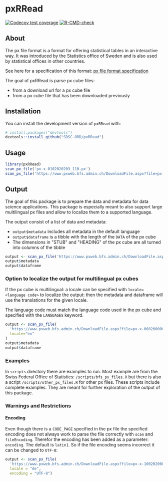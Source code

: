 # pxRRead

<!-- badges: start -->
[![Codecov test coverage](https://codecov.io/gh/SDSC-ORD/pxRRead/branch/main/graph/badge.svg)](https://app.codecov.io/gh/SDSC-ORD/pxRRead?branch=main)
[![R-CMD-check](https://github.com/SDSC-ORD/pxRRead/actions/workflows/R-CMD-check.yaml/badge.svg)](https://github.com/SDSC-ORD/pxRRead/actions/workflows/R-CMD-check.yaml)
<!-- badges: end -->

## About

The px file format is a format for offering statistical tables
in an interactive way. It was introduced by the Statistics office of Sweden and is also used by statistical offices in other countries.

See here for a specification of this format: [px file format specification](https://www.scb.se/en/services/statistical-programs-for-px-files/px-file-format/)

The goal of pxRRead is parse px cube files:

* from a download url for a px cube file
* from a px cube file that has been downloaded previously

## Installation

You can install the development version of `pxRRead` with:

``` r
# install.packages("devtools")
devtools::install_github("SDSC-ORD/pxRRead")
```

## Usage

``` r
library(pxRRead)
scan_px_file('px-x-0102020203_110.px')
scan_px_file('https://www.pxweb.bfs.admin.ch/DownloadFile.aspx?file=px-x-0602000000_107')
```

## Output

The goal of this package is to prepare the data and metadata for data science
applications. This package is especially meant to also support large 
multilingual px files and allow to localize them to a supported language.

The output consist of a list of data and metadata:

* `output$metadata` includes all metadata in the default language
* `output$dataframe` is a tibble with the length of the `DATA` of the px cube
* The dimensions in "STUB" and "HEADING" of the px cube are all turned into columns of the tibble

``` r
output <- scan_px_file('https://www.pxweb.bfs.admin.ch/DownloadFile.aspx?file=px-x-0602000000_107')
output$metadata
output$dataframe
```

### Option to localize the output for multilingual px cubes

If the px cube is multilingual: a locale can be specified with `locale=<language code>` to localize the output: then the metadata and dataframe will use the translations for the given locale.

The language code must match the language code used in the px cube and specified with the `LANGUAGES` keyword. 

``` r
output <- scan_px_file(
  'https://www.pxweb.bfs.admin.ch/DownloadFile.aspx?file=px-x-0602000000_107',
  locale="en"
)
output$metadata
output$dataframe
```

### Examples

In `scripts` directory there are examples to run. Most example are from 
the Swiss Federal Office of Statistics: `/scripts/bfs_px_files.R` but there 
is also a script `/scripts/other_px_files.R` for other px files. These
scripts include complete examples. They are meant for further exploration of the output of this package.

### Warnings and Restrictions

#### Encoding

Even though there is a `CODE_PAGE` specified in the px file the specified encoding does not always work to parse the file correctly with `scan` and `fileEncoding`. Therefor the encoding has been added as a parameter: `encoding`. The default is `latin1`. So if the file encoding seems incorrect it can be changed to `UTF-8`:

``` r
output <- scan_px_file(
  'https://www.pxweb.bfs.admin.ch/DownloadFile.aspx?file=px-x-1002020000_101',
  locale = "de",
  encoding = "UTF-8")
```
